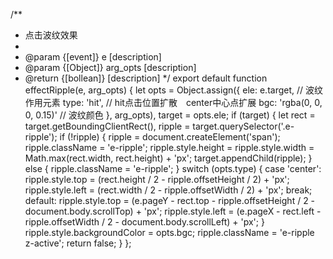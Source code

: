 /**
 * 点击波纹效果
 *
 * @param  {[event]} e        [description]
 * @param  {[Object]} arg_opts [description]
 * @return {[bollean]}          [description]
 */
export default function effectRipple(e, arg_opts) {
	let opts = Object.assign({
			ele: e.target, // 波纹作用元素
			type: 'hit', // hit点击位置扩散　center中心点扩展
			bgc: 'rgba(0, 0, 0, 0.15)' // 波纹颜色
		}, arg_opts),
		target = opts.ele;
	if (target) {
		let rect = target.getBoundingClientRect(),
			ripple = target.querySelector('.e-ripple');
		if (!ripple) {
			ripple = document.createElement('span');
			ripple.className = 'e-ripple';
			ripple.style.height = ripple.style.width = Math.max(rect.width, rect.height) + 'px';
			target.appendChild(ripple);
		} else {
			ripple.className = 'e-ripple';
		}
		switch (opts.type) {
			case 'center':
				ripple.style.top = (rect.height / 2 - ripple.offsetHeight / 2) + 'px';
				ripple.style.left = (rect.width / 2 - ripple.offsetWidth / 2) + 'px';
				break;
			default:
				ripple.style.top = (e.pageY - rect.top - ripple.offsetHeight / 2 - document.body.scrollTop) + 'px';
				ripple.style.left = (e.pageX - rect.left - ripple.offsetWidth / 2 - document.body.scrollLeft) + 'px';
		}
		ripple.style.backgroundColor = opts.bgc;
		ripple.className = 'e-ripple z-active';
		return false;
	}
};
